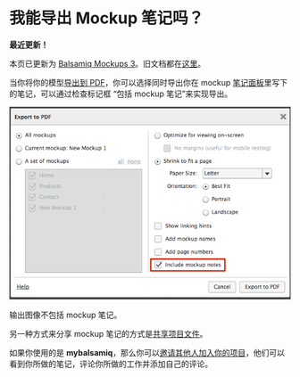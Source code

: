 # 我能导出 Mockup 笔记吗？

**最近更新！**

本页已更新为 [Balsamiq Mockups 3](http://balsamiq.com/products/mockups)。旧文档都在[这里](http://media.balsamiq.com/files/Balsamiq_Mockups_v1-v2_Docs.pdf)。  

当你将你的模型[导出到 PDF](http://support.balsamiq.com/customer/portal/articles/111730#exportpdf)，你可以选择同时导出你在 mockup [笔记面板](http://support.balsamiq.com/customer/portal/articles/1844131#notes)里写下的笔记，可以通过检查标记框 “包括 mockup 笔记”来实现导出。

![](images/export-mockup-notes.png)  

输出图像不包括 mockup 笔记。  

另一种方式来分享 mockup 笔记的方式是[共享项目文件](http://support.balsamiq.com/customer/portal/articles/98989#sharebmpr)。  

如果你使用的是 **mybalsamiq**，那么你可以[邀请其他人加入你的项目](http://support.balsamiq.com/customer/portal/articles/235574#projectmembers)，他们可以看到你所做的笔记，评论你所做的工作并添加自己的评论。
